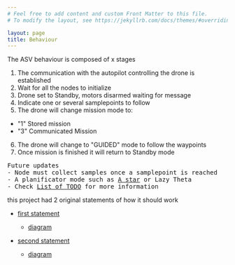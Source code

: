 ```yaml
---
# Feel free to add content and custom Front Matter to this file.
# To modify the layout, see https://jekyllrb.com/docs/themes/#overriding-theme-defaults

layout: page
title: Behaviour
---
```


The ASV behaviour is composed of x stages

1. The communication with the autopilot controlling the drone is established
2. Wait for all the nodes to initialize
3. Drone set to Standby, motors disarmed waiting for message
4. Indicate one or several samplepoints to follow
5. The drone will change mission mode to:
  - "1" Stored mission
  - "3" Communicated Mission
6. The drone will change to "GUIDED" mode to follow the waypoints
7. Once mission is finished it will return to Standby mode

<pre>
Future updates
- Node must collect samples once a samplepoint is reached
- A planificator mode such as <a href="./code/Astar.html">A star</a> or Lazy Theta
- Check <a href="./TODO.html">List of TODO</a> for more information
</pre>




this project had 2 original statements of how it should work

- [first statement](https://docs.google.com/document/d/1aB7zIHbFlCjMJU5NLA3QePaBbxN2uUrcRRFxqOyA-6Y/edit?usp=sharing)
  - [diagram](https://drive.google.com/file/d/1wTaNIGYpCW7MTvH8JHc5deldHkSNIUf7/view?usp=sharing)

- [second statement](https://docs.google.com/document/d/1gskgmtnL9DoJ_OiX-3LTHiPfkZdP9JaCFyxJj1FoR2w/edit?usp=sharing)
  - [diagram](https://drive.google.com/file/d/1ER4REKppzclUCrOkx840AATA3piudeuC/view?usp=sharing)
